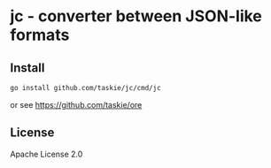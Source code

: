 # jc - converter between JSON-like formats

## Install

```sh
go install github.com/taskie/jc/cmd/jc
```

or see <https://github.com/taskie/ore>

## License

Apache License 2.0

